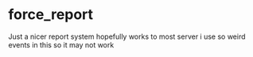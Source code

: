 # force_report
Just a nicer report system hopefully works to most server i use so weird events in this so it may not work
